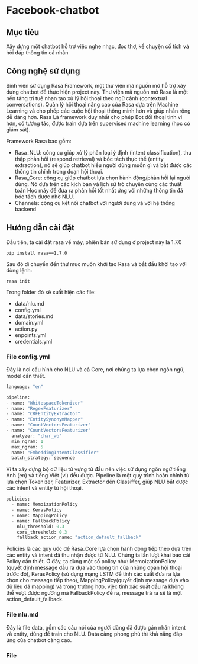 # Facebook-chatbot
## Mục tiêu
Xây dựng một chatbot hỗ trợ việc nghe nhạc, đọc thơ, kể chuyện cổ tích và hỏi đáp thông tin cá nhân

## Công nghệ sử dụng
Sinh viên sử dụng Rasa Framework, một thư viện mã nguồn mở hỗ trợ xây dựng chatbot để thực hiện project này.
Thư viện mã nguồn mở Rasa là một nền tảng trí tuệ nhan tạo xử lý hội thoại theo ngữ cảnh (contextual conversations). 
Quản lý hội thoại nâng cao của Rasa dựa trên Machine Learning và cho phép các cuộc hội thoại thông minh hơn và giúp nhân rộng dễ dàng hơn. 
Rasa Là framework duy nhất cho phép Bot đối thoại tinh vi hơn, có tương tác, được train dựa trên supervised machine learning (học có giám sát).

Framework Rasa bao gồm:
* Rasa_NLU: công cụ giúp xử lý phân loại ý định (intent classification), thu thập phản hồi (respond retrieval) và bóc tách thực thể (entity extraction), nó sẽ giúp chatbot hiểu người dùng muốn gì và bắt được các thông tin chính trong đoạn hội thoại.
* Rasa_Core: công cụ giúp chatbot lựa chọn hành động/phản hồi lại người dùng. Nó dựa trên các kịch bản và lịch sử trò chuyện cùng các thuật toán Học máy để đưa ra phản hồi tốt nhất ứng với những thông tin đã bóc tách được nhờ NLU.
* Channels: công cụ kết nối chatbot với người dùng và với hệ thống backend

## Hướng dẫn cài đặt
Đầu tiên, ta cài đặt rasa về máy, phiên bản sử dụng ở project này là 1.7.0

`pip install rasa==1.7.0`

Sau đó di chuyển đến thư mục muốn khởi tạo Rasa và bắt đầu khởi tạo với dòng lệnh:

`rasa init`

Trong folder đó sẽ xuất hiện các file:
* data/nlu.md
* config.yml
* data/stories.md
* domain.yml
* action.py
* enpoints.yml
* credentials.yml

### File config.yml
Đây là nơi cấu hình cho NLU và cả Core, nơi chúng ta lựa chọn ngôn ngữ, model cần thiết.
```python
language: "en"

pipeline:
- name: "WhitespaceTokenizer"
- name: "RegexFeaturizer"
- name: "CRFEntityExtractor"
- name: "EntitySynonymMapper"
- name: "CountVectorsFeaturizer"
- name: "CountVectorsFeaturizer"
  analyzer: "char_wb"
  min_ngram: 1
  max_ngram: 5
- name: "EmbeddingIntentClassifier"
  batch_strategy: sequence
```
Vì ta xây dựng bộ dữ liệu từ vựng từ đầu nên việc sử dụng ngôn ngữ tiếng Anh (en) và tiếng Việt (vi) đều được. Pipeline là một quy trình hoàn chỉnh từ lựa chọn Tokenizer, Featurizer, Extractor đến Classiffer, giúp NLU bắt được các intent và entity từ hội thoại.
```python
policies:
  - name: MemoizationPolicy
  - name: KerasPolicy
  - name: MappingPolicy
  - name: FallbackPolicy
    nlu_threshold: 0.3
    core_threshold: 0.3
    fallback_action_name: "action_default_fallback"
```
Policies là các quy ước để Rasa_Core lựa chọn hành động tiếp theo dựa trên các entity và intent đã thu nhận được từ NLU. Chúng ta lần lượt khai báo cái Policy cần thiết. Ở đây, ta dùng một số policy như: MemoizationPolicy (quyết định message đầu ra dựa vào thông tin của những đoạn hội thoại trước đó), KerasPolicy (sử dụng mạng LSTM để tính xác suất đưa ra lựa chọn cho message tiếp theo), MappingPolicy(quyết định message dựa vào dữ liệu đã mapping) và trong trường hợp, việc tính xác suất đầu ra không thể vượt được ngưỡng mà FallbackPolicy đề ra, message trả ra sẽ là một action_default_fallback.

### File nlu.md
Đây là file data, gồm các câu nói của người dùng đã được gán nhãn intent và entity, dùng để train cho NLU. Data càng phong phú thì khả năng đáp ứng của chatbot càng cao.
### File 
